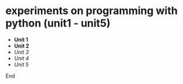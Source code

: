  # experiments on programming with python (unit1 - unit5)
 
 
 * **Unit 1**
 * **Unit 2**
 *  *Unit 3*
 *  *Unit 4*
 * *Unit 5*
 
 End
 

